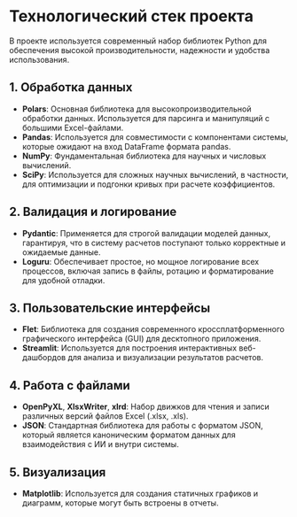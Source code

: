 # Технологический стек проекта

В проекте используется современный набор библиотек Python для обеспечения высокой производительности, надежности и удобства использования.

## 1. Обработка данных

- **Polars**: Основная библиотека для высокопроизводительной обработки данных. Используется для парсинга и манипуляций с большими Excel-файлами.
- **Pandas**: Используется для совместимости с компонентами системы, которые ожидают на вход DataFrame формата pandas.
- **NumPy**: Фундаментальная библиотека для научных и числовых вычислений.
- **SciPy**: Используется для сложных научных вычислений, в частности, для оптимизации и подгонки кривых при расчете коэффициентов.

## 2. Валидация и логирование

- **Pydantic**: Применяется для строгой валидации моделей данных, гарантируя, что в систему расчетов поступают только корректные и ожидаемые данные.
- **Loguru**: Обеспечивает простое, но мощное логирование всех процессов, включая запись в файлы, ротацию и форматирование для удобной отладки.

## 3. Пользовательские интерфейсы

- **Flet**: Библиотека для создания современного кроссплатформенного графического интерфейса (GUI) для десктопного приложения.
- **Streamlit**: Используется для построения интерактивных веб-дашбордов для анализа и визуализации результатов расчетов.

## 4. Работа с файлами

- **OpenPyXL**, **XlsxWriter**, **xlrd**: Набор движков для чтения и записи различных версий файлов Excel (.xlsx, .xls).
- **JSON**: Стандартная библиотека для работы с форматом JSON, который является каноническим форматом данных для взаимодействия с ИИ и внутри системы.

## 5. Визуализация

- **Matplotlib**: Используется для создания статичных графиков и диаграмм, которые могут быть встроены в отчеты.
